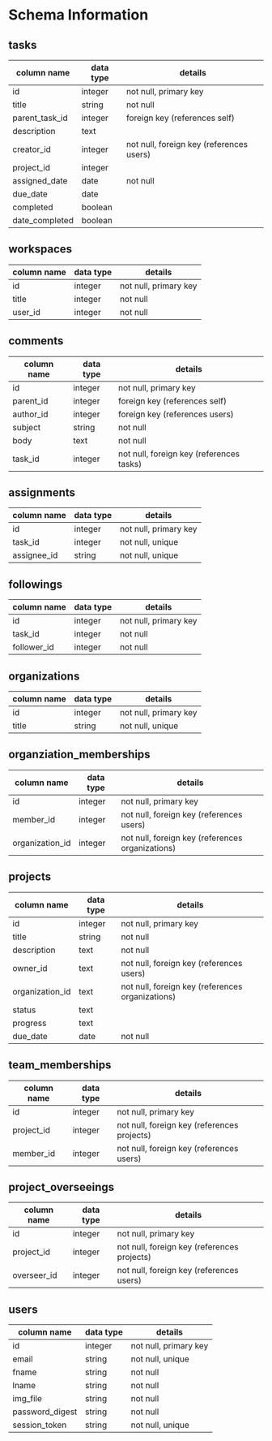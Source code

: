 # Schema Information

## tasks
column name    | data type | details
---------------|-----------|-----------------------
id             | integer   | not null, primary key
title          | string    | not null
parent_task_id | integer   | foreign key (references self)
description    | text      |
creator_id     | integer   | not null, foreign key (references users)
project_id     | integer   |
assigned_date  | date      | not null
due_date       | date      |
completed      | boolean   |
date_completed | boolean   |

## workspaces
column name    | data type | details
---------------|-----------|-----------------------
id             | integer   | not null, primary key
title          | integer   | not null
user_id        | integer   | not null

## comments
column name    | data type | details
---------------|-----------|-----------------------
id             | integer   | not null, primary key
parent_id      | integer   | foreign key (references self)
author_id      | integer   | foreign key (references users)
subject        | string    | not null
body           | text      | not null
task_id        | integer   | not null, foreign key (references tasks)

## assignments
column name   | data type | details
--------------|-----------|-----------------------
id            | integer   | not null, primary key
task_id       | integer   | not null, unique
assignee_id   | string    | not null, unique

## followings
column name   | data type | details
--------------|-----------|-----------------------
id            | integer   | not null, primary key
task_id       | integer   | not null
follower_id   | integer   | not null

## organizations
column name | data type | details
------------|-----------|-----------------------
id          | integer   | not null, primary key
title       | string    | not null, unique

## organziation_memberships
column name     | data type | details
----------------|-----------|-----------------------
id              | integer   | not null, primary key
member_id       | integer   | not null, foreign key (references users)
organization_id | integer   | not null, foreign key (references organizations)


## projects
column name     | data type | details
----------------|-----------|-----------------------
id              | integer   | not null, primary key
title           | string    | not null
description     | text      | not null
owner_id        | text      | not null, foreign key (references users)
organization_id | text      | not null, foreign key (references organizations)
status          | text      |
progress        | text      |
due_date        | date      | not null

## team_memberships
column name  | data type | details
-------------|-----------|-----------------------
id           | integer   | not null, primary key
project_id   | integer   | not null, foreign key (references projects)
member_id    | integer   | not null, foreign key (references users)

## project_overseeings
column name  | data type | details
-------------|-----------|-----------------------
id           | integer   | not null, primary key
project_id   | integer   | not null, foreign key (references projects)
overseer_id  | integer   | not null, foreign key (references users)

## users
column name     | data type | details
----------------|-----------|-----------------------
id              | integer   | not null, primary key
email           | string    | not null, unique
fname           | string    | not null
lname           | string    | not null
img_file        | string    | not null
password_digest | string    | not null
session_token   | string    | not null, unique

